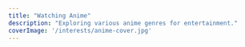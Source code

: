 ```yaml
---
title: "Watching Anime"
description: "Exploring various anime genres for entertainment."
coverImage: '/interests/anime-cover.jpg'
---
```

